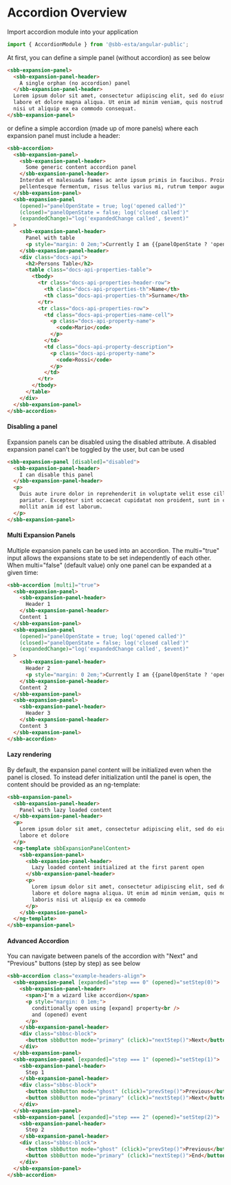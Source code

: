 # Accordion Overview

Import accordion module into your application

```ts
import { AccordionModule } from '@sbb-esta/angular-public';
```

At first, you can define a simple panel (without accordion) as see below

```html
<sbb-expansion-panel>
  <sbb-expansion-panel-header>
    A single orphan (no accordion) panel
  </sbb-expansion-panel-header>
  Lorem ipsum dolor sit amet, consectetur adipiscing elit, sed do eiusmod tempor incididunt ut
  labore et dolore magna aliqua. Ut enim ad minim veniam, quis nostrud exercitation ullamco laboris
  nisi ut aliquip ex ea commodo consequat.
</sbb-expansion-panel>
```

or define a simple accordion (made up of more panels) where each expansion panel must include a header:

```html
<sbb-accordion>
  <sbb-expansion-panel>
    <sbb-expansion-panel-header>
      Some generic content accordion panel
    </sbb-expansion-panel-header>
    Interdum et malesuada fames ac ante ipsum primis in faucibus. Proin blandit, justo eget
    pellentesque fermentum, risus tellus varius mi, rutrum tempor augue sem eu urna.
  </sbb-expansion-panel>
  <sbb-expansion-panel
    (opened)="panelOpenState = true; log('opened called')"
    (closed)="panelOpenState = false; log('closed called')"
    (expandedChange)="log('expandedChange called', $event)"
  >
    <sbb-expansion-panel-header>
      Panel with table
      <p style="margin: 0 2em;">Currently I am {{panelOpenState ? 'open' : 'closed'}}</p>
    </sbb-expansion-panel-header>
    <div class="docs-api">
      <h2>Persons Table</h2>
      <table class="docs-api-properties-table">
        <tbody>
          <tr class="docs-api-properties-header-row">
            <th class="docs-api-properties-th">Name</th>
            <th class="docs-api-properties-th">Surname</th>
          </tr>
          <tr class="docs-api-properties-row">
            <td class="docs-api-properties-name-cell">
              <p class="docs-api-property-name">
                <code>Mario</code>
              </p>
            </td>
            <td class="docs-api-property-description">
              <p class="docs-api-property-name">
                <code>Rossi</code>
              </p>
            </td>
          </tr>
        </tbody>
      </table>
    </div>
  </sbb-expansion-panel>
</sbb-accordion>
```

<h4>Disabling a panel</h4>

Expansion panels can be disabled using the disabled attribute. A disabled expansion panel can't be toggled by the user, but can be used

```html
<sbb-expansion-panel [disabled]="disabled">
  <sbb-expansion-panel-header>
    I can disable this panel
  </sbb-expansion-panel-header>
  <p>
    Duis aute irure dolor in reprehenderit in voluptate velit esse cillum dolore eu fugiat nulla
    pariatur. Excepteur sint occaecat cupidatat non proident, sunt in culpa qui officia deserunt
    mollit anim id est laborum.
  </p>
</sbb-expansion-panel>
```

<h4>Multi Expansion Panels</h4>

Multiple expansion panels can be used into an accordion. The multi="true" input allows the expansions state to be set independently of each other. When multi="false" (default value) only one panel can be expanded at a given time:

```html
<sbb-accordion [multi]="true">
  <sbb-expansion-panel>
    <sbb-expansion-panel-header>
      Header 1
    </sbb-expansion-panel-header>
    Content 1
  </sbb-expansion-panel>
  <sbb-expansion-panel
    (opened)="panelOpenState = true; log('opened called')"
    (closed)="panelOpenState = false; log('closed called')"
    (expandedChange)="log('expandedChange called', $event)"
  >
    <sbb-expansion-panel-header>
      Header 2
      <p style="margin: 0 2em;">Currently I am {{panelOpenState ? 'open' : 'closed'}}</p>
    </sbb-expansion-panel-header>
    Content 2
  </sbb-expansion-panel>
  <sbb-expansion-panel>
    <sbb-expansion-panel-header>
      Header 3
    </sbb-expansion-panel-header>
    Content 3
  </sbb-expansion-panel>
</sbb-accordion>
```

<h4>Lazy rendering</h4>

By default, the expansion panel content will be initialized even when the panel is closed. To instead defer initialization until the panel is open, the content should be provided as an ng-template:

```html
<sbb-expansion-panel>
  <sbb-expansion-panel-header>
    Panel with lazy loaded content
  </sbb-expansion-panel-header>
  <p>
    Lorem ipsum dolor sit amet, consectetur adipiscing elit, sed do eiusmod tempor incididunt ut
    labore et dolore
  </p>
  <ng-template sbbExpansionPanelContent>
    <sbb-expansion-panel>
      <sbb-expansion-panel-header>
        Lazy loaded content initialized at the first parent open
      </sbb-expansion-panel-header>
      <p>
        Lorem ipsum dolor sit amet, consectetur adipiscing elit, sed do eiusmod tempor incididunt ut
        labore et dolore magna aliqua. Ut enim ad minim veniam, quis nostrud exercitation ullamco
        laboris nisi ut aliquip ex ea commodo
      </p>
    </sbb-expansion-panel>
  </ng-template>
</sbb-expansion-panel>
```

<h4>Advanced Accordion</h4>

You can navigate between panels of the accordion with "Next" and "Previous" buttons (step by step) as see below

```html
<sbb-accordion class="example-headers-align">
  <sbb-expansion-panel [expanded]="step === 0" (opened)="setStep(0)">
    <sbb-expansion-panel-header>
      <span>I'm a wizard like accordion</span>
      <p style="margin: 0 1em;">
        conditionally open using [expand] property<br />
        and (opened) event
      </p>
    </sbb-expansion-panel-header>
    <div class="sbbsc-block">
      <button sbbButton mode="primary" (click)="nextStep()">Next</button>
    </div>
  </sbb-expansion-panel>
  <sbb-expansion-panel [expanded]="step === 1" (opened)="setStep(1)">
    <sbb-expansion-panel-header>
      Step 1
    </sbb-expansion-panel-header>
    <div class="sbbsc-block">
      <button sbbButton mode="ghost" (click)="prevStep()">Previous</button>&nbsp;
      <button sbbButton mode="primary" (click)="nextStep()">Next</button>
    </div>
  </sbb-expansion-panel>
  <sbb-expansion-panel [expanded]="step === 2" (opened)="setStep(2)">
    <sbb-expansion-panel-header>
      Step 2
    </sbb-expansion-panel-header>
    <div class="sbbsc-block">
      <button sbbButton mode="ghost" (click)="prevStep()">Previous</button>&nbsp;
      <button sbbButton mode="primary" (click)="nextStep()">End</button>
    </div>
  </sbb-expansion-panel>
</sbb-accordion>
```
